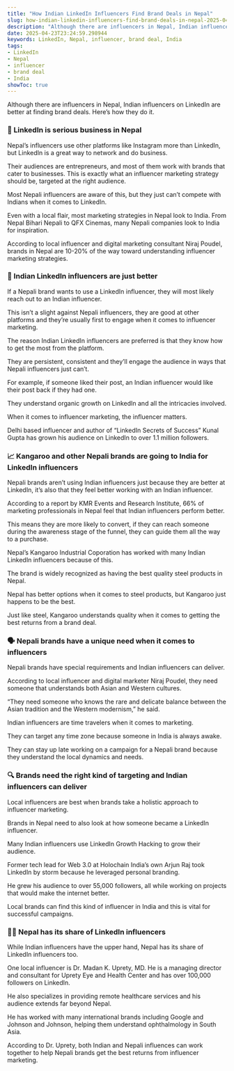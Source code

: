 ```yaml
---
title: "How Indian LinkedIn Influencers Find Brand Deals in Nepal"
slug: how-indian-linkedin-influencers-find-brand-deals-in-nepal-2025-04-23
description: "Although there are influencers in Nepal, Indian influencers on LinkedIn are better at finding brand deals. Here’s how they do it."
date: 2025-04-23T23:24:59.298944
keywords: LinkedIn, Nepal, influencer, brand deal, India
tags:
- LinkedIn
- Nepal
- influencer
- brand deal
- India
showToc: true
---
```


Although there are influencers in Nepal, Indian influencers on LinkedIn are better at finding brand deals. Here’s how they do it.


### 🤝 LinkedIn is serious business in Nepal

Nepal’s influencers use other platforms like Instagram more than LinkedIn, but LinkedIn is a great way to network and do business. 

Their audiences are entrepreneurs, and most of them work with brands that cater to businesses. This is exactly what an influencer marketing strategy should be, targeted at the right audience. 

Most Nepali influencers are aware of this, but they just can’t compete with Indians when it comes to LinkedIn.

Even with a local flair, most marketing strategies in Nepal look to India. From Nepal Bihari Nepali to QFX Cinemas, many Nepali companies look to India for inspiration.

According to local influencer and digital marketing consultant Niraj Poudel, brands in Nepal are 10-20% of the way toward understanding influencer marketing strategies.


### 🥇 Indian LinkedIn influencers are just better

If a Nepali brand wants to use a LinkedIn influencer, they will most likely reach out to an Indian influencer. 

This isn’t a slight against Nepali influencers, they are good at other platforms and they’re usually first to engage when it comes to influencer marketing.

The reason Indian LinkedIn influencers are preferred is that they know how to get the most from the platform. 

They are persistent, consistent and they’ll engage the audience in ways that Nepali influencers just can’t. 

For example, if someone liked their post, an Indian influencer would like their post back if they had one. 

They understand organic growth on LinkedIn and all the intricacies involved. 

When it comes to influencer marketing, the influencer matters.  

Delhi based influencer and author of “LinkedIn Secrets of Success” Kunal Gupta has grown his audience on LinkedIn to over 1.1 million followers. 


### 📈 Kangaroo and other Nepali brands are going to India for LinkedIn influencers

Nepali brands aren’t using Indian influencers just because they are better at LinkedIn, it’s also that they feel better working with an Indian influencer.

According to a report by KMR Events and Research Institute, 66% of marketing professionals in Nepal feel that Indian influencers perform better. 

This means they are more likely to convert, if they can reach someone during the awareness stage of the funnel, they can guide them all the way to a purchase.

Nepal’s Kangaroo Industrial Coporation has worked with many Indian LinkedIn influencers because of this.

The brand is widely recognized as having the best quality steel products in Nepal.

Nepal has better options when it comes to steel products, but Kangaroo just happens to be the best. 

Just like steel, Kangaroo understands quality when it comes to getting the best returns from a brand deal.


### 🗣️ Nepali brands have a unique need when it comes to influencers

Nepali brands have special requirements and Indian influencers can deliver. 

According to local influencer and digital marketer Niraj Poudel, they need someone that understands both Asian and Western cultures. 

“They need someone who knows the rare and delicate balance between the Asian tradition and the Western modernism,” he said. 

Indian influencers are time travelers when it comes to marketing. 

They can target any time zone because someone in India is always awake. 

They can stay up late working on a campaign for a Nepali brand because they understand the local dynamics and needs. 


### 🔍 Brands need the right kind of targeting and Indian influencers can deliver 

Local influencers are best when brands take a holistic approach to influencer marketing.

Brands in Nepal need to also look at how someone became a LinkedIn influencer.

Many Indian influencers use LinkedIn Growth Hacking to grow their audience. 

Former tech lead for Web 3.0 at Holochain India’s own Arjun Raj took LinkedIn by storm because he leveraged personal branding.

He grew his audience to over 55,000 followers, all while working on projects that would make the internet better. 

Local brands can find this kind of influencer in India and this is vital for successful campaigns.


### ✋🏼 Nepal has its share of LinkedIn influencers

While Indian influencers have the upper hand, Nepal has its share of LinkedIn influencers too.

One local influencer is Dr. Madan K. Uprety, MD. He is a managing director and consultant for Uprety Eye and Health Center and has over 100,000 followers on LinkedIn. 

He also specializes in providing remote healthcare services and his audience extends far beyond Nepal. 

He has worked with many international brands including Google and Johnson and Johnson, helping them understand ophthalmology in South Asia.

According to Dr. Uprety, both Indian and Nepali influences can work together to help Nepali brands get the best returns from influencer marketing.